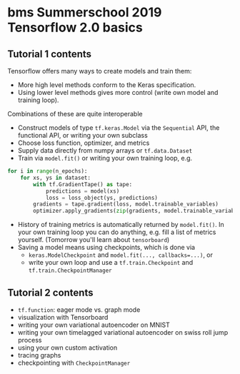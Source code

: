 # bms Summerschool 2019 Tensorflow 2.0 basics

## Tutorial 1 contents

Tensorflow offers many ways to create models and train them:
- More high level methods conform to the Keras specification.
- Using lower level methods gives more control (write own model and training loop).

Combinations of these are quite interoperable

- Construct models of type `tf.keras.Model` via the `Sequential` API, the functional API, or writing your own subclass
- Choose loss function, optimizer, and metrics
- Supply data directly from numpy arrays or `tf.data.Dataset`
- Train via `model.fit()` or writing your own training loop, e.g.
```python
for i in range(n_epochs):
    for xs, ys in dataset:
        with tf.GradientTape() as tape:
            predictions = model(xs)
            loss = loss_object(ys, predictions)
        gradients = tape.gradient(loss, model.trainable_variables)
        optimizer.apply_gradients(zip(gradients, model.trainable_variables))
```
- History of training metrics is automatically returned by `model.fit()`. In your own training loop you can do anything, e.g. fill a list of metrics yourself. (Tomorrow you'll learn about `tensorboard`)
- Saving a model means using checkpoints, which is done via 
    - `keras.ModelCheckpoint` and `model.fit(..., callbacks=...)`, or
    - write your own loop and use a `tf.train.Checkpoint` and `tf.train.CheckpointManager`
    
## Tutorial 2 contents
- `tf.function`: eager mode vs. graph mode
- visualization with Tensorboard
- writing your own variational autoencoder on MNIST
- writing your own timelagged variational autoencoder on swiss roll jump process
- using your own custom activation
- tracing graphs
- checkpointing with `CheckpointManager`
